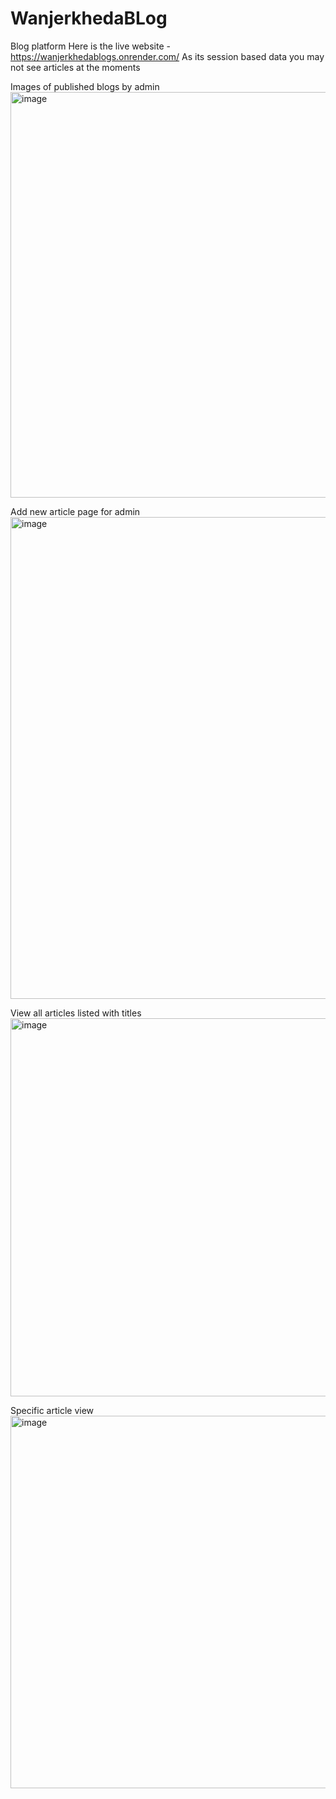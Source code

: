 # WanjerkhedaBLog
Blog platform
Here is the live website - https://wanjerkhedablogs.onrender.com/
As its session based data you may not see articles at the moments

Images of published blogs by admin
<img width="1901" height="649" alt="image" src="https://github.com/user-attachments/assets/ef9d8f2a-9c63-40f2-ac23-da9f45076d3e" />

Add new article page for admin
<img width="1219" height="771" alt="image" src="https://github.com/user-attachments/assets/300c075c-02a3-4aaa-8023-dae63afda2b6" />

View all articles listed with titles
<img width="1260" height="605" alt="image" src="https://github.com/user-attachments/assets/704fea66-b60c-46f6-85cf-c0b0f901a85c" />

Specific article view
<img width="1305" height="596" alt="image" src="https://github.com/user-attachments/assets/19b6191b-0d83-4420-bfb1-e31304c55edf" />

